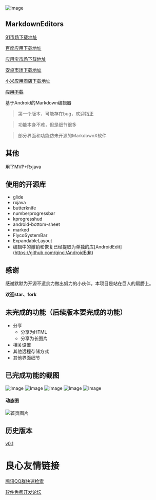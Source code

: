 ![image](image/logo.png)

## MarkdownEditors

[91市场下载地址](http://apk.91.com/Soft/Android/ren.qinc.markdowneditors-1-0.1.html)

[百度应用下载地址](http://shouji.baidu.com/software/9609110.html)

[应用宝市场下载地址](http://android.app.qq.com/myapp/detail.htm?apkName=ren.qinc.markdowneditors)

[安卓市场下载地址](http://apk.hiapk.com/appinfo/ren.qinc.markdowneditors/1)

[小米应用商店下载地址](http://app.mi.com/detail/422745)

~~[应用下载](http://fir.im/mde)~~

基于Android的Markdown编辑器

> 第一个版本，可能存在bug，欢迎指正

> 功能本身不难，但是细节很多

> 部分界面和功能仿未开源的MarkdownX软件

其他
---
用了MVP+Rxjava


使用的开源库
---
* glide
* rxjava
* butterknife
* numberprogressbar
* kprogresshud
* android-bottom-sheet
* marked
* FlycoSystemBar
* ExpandableLayout
* 编辑中的撤销和恢复已经提取为单独的库[AndroidEdit] (https://github.com/qinci/AndroidEdit)

感谢
---
感谢默默为开源不遗余力做出努力的小伙伴，本项目是站在巨人的肩膀上。

**欢迎star、fork**

未完成的功能（后续版本要完成的功能）
---

* 分享
	* 分享为HTML
	* 分享为长图片
* 相关设置
* 其他远程存储方式
* 其他界面细节

已完成功能的截图
---
![Image](image/image_new_01.jpg)
![Image](image/image_new_02.jpg)
![Image](image/image_new_05.jpg)
![Image](image/image_new_03.jpg)
![Image](image/image_new_04.jpg)
 

#### 动态图

![首页图片](image/markdown.gif)


历史版本
---
[v0.1](https://github.com/qinci/MarkdownEditors/tree/v0.1)



 # 良心友情链接

[腾讯QQ群快速检索](http://u.720life.cn/s/8cf73f7c)

[软件免费开发论坛](http://u.720life.cn/s/bbb01dc0)